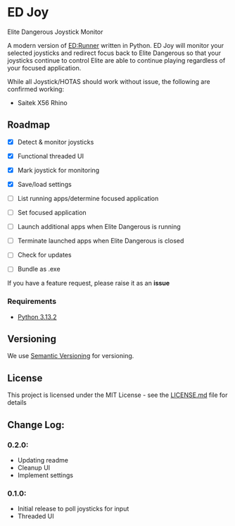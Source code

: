 
# ED Joy

Elite Dangerous Joystick Monitor

A modern version of [ED:Runner](https://forums.frontier.co.uk/threads/ed-runner-a-help-program-for-vr-headsets-with-joysticks-hotas-part-2.440760/) written in Python. ED Joy will monitor your selected joysticks and redirect focus back to Elite Dangerous so that your joysticks continue to control Elite are able to continue playing regardless of your focused application.

While all Joystick/HOTAS should work without issue, the following are confirmed working:
- Saitek X56 Rhino

## Roadmap
- [X] Detect & monitor joysticks
- [X] Functional threaded UI
- [X] Mark joystick for monitoring
- [X] Save/load settings
- [ ] List running apps/determine focused application
- [ ] Set focused application
- [ ] Launch additional apps when Elite Dangerous is running
- [ ] Terminate launched apps when Elite Dangerous is closed
- [ ] Check for updates
- [ ] Bundle as .exe


If you have a feature request, please raise it as an **issue**



### Requirements

- [Python 3.13.2](https://www.python.org/)

<!-- ## Getting Started

TBD -->
<!-- 
### Installing

A step by step series of examples that tell you how to get a development
environment running

Say what the step will be

    Give the example

And repeat

    until finished

End with an example of getting some data out of the system or using it
for a little demo -->

<!-- ## Contributing

Please read [CONTRIBUTING.md](CONTRIBUTING.md) for details on our code
of conduct, and the process for submitting pull requests to us. -->

## Versioning

We use [Semantic Versioning](http://semver.org/) for versioning. <!--For the versions
available, see the [tags on this
repository](https://github.com/CitizenStile/a-good-readme-template/tags).-->

## License

This project is licensed under the MIT
License - see the [LICENSE.md](LICENSE.md) file for
details

## Change Log:

### 0.2.0:
- Updating readme
- Cleanup UI
- Implement settings
### 0.1.0:
- Initial release to poll joysticks for input
- Threaded UI